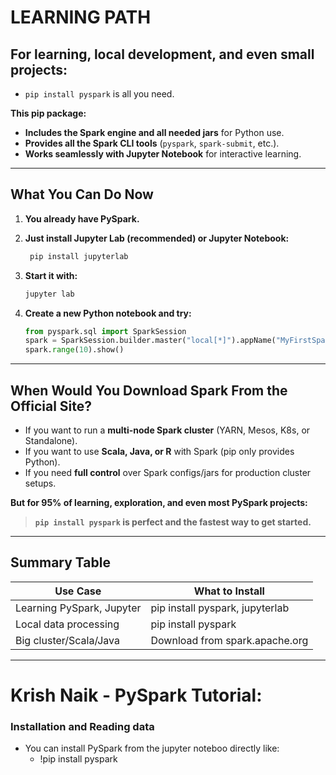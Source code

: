 # LEARNING PATH
## For learning, local development, and even small projects:

* `pip install pyspark`
  is all you need.

**This pip package:**

* **Includes the Spark engine and all needed jars** for Python use.
* **Provides all the Spark CLI tools** (`pyspark`, `spark-submit`, etc.).
* **Works seamlessly with Jupyter Notebook** for interactive learning.

---

## **What You Can Do Now**

1. **You already have PySpark.**
2. **Just install Jupyter Lab (recommended) or Jupyter Notebook:**

   ```sh
    pip install jupyterlab
   ```
3. **Start it with:**

   ```sh
   jupyter lab
   ```
4. **Create a new Python notebook and try:**

   ```python
   from pyspark.sql import SparkSession
   spark = SparkSession.builder.master("local[*]").appName("MyFirstSparkApp").getOrCreate()
   spark.range(10).show()
   ```

---

## **When Would You Download Spark From the Official Site?**

* If you want to run a **multi-node Spark cluster** (YARN, Mesos, K8s, or Standalone).
* If you want to use **Scala, Java, or R** with Spark (pip only provides Python).
* If you need **full control** over Spark configs/jars for production cluster setups.

**But for 95% of learning, exploration, and even most PySpark projects:**

> **`pip install pyspark` is perfect and the fastest way to get started.**

---

## **Summary Table**

| Use Case                  | What to Install                 |
| ------------------------- | ------------------------------- |
| Learning PySpark, Jupyter | pip install pyspark, jupyterlab |
| Local data processing     | pip install pyspark             |
| Big cluster/Scala/Java    | Download from spark.apache.org  |

---


# Krish Naik - PySpark Tutorial:
### Installation and Reading data

- You can install PySpark from the jupyter noteboo directly like:
  - !pip install pyspark
